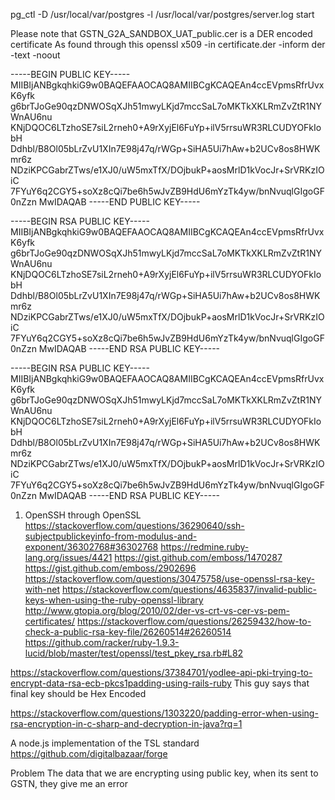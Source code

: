 pg_ctl -D /usr/local/var/postgres -l /usr/local/var/postgres/server.log start


Please note that GSTN_G2A_SANDBOX_UAT_public.cer is a DER encoded certificate
As found through this 
openssl x509 -in certificate.der -inform der -text -noout


-----BEGIN PUBLIC KEY----- 
MIIBIjANBgkqhkiG9w0BAQEFAAOCAQ8AMIIBCgKCAQEAn4ccEVpmsRfrUvxK6yfk g6brTJoGe90qzDNWOSqXJh51mwyLKjd7mccSaL7oMKTkXKLRmZvZtR1NYWnAU6nu KNjDQOC6LTzhoSE7siL2rneh0+A9rXyjEl6FuYp+ilV5rrsuWR3RLCUDYOFkIobH Ddhbl/B8Ol05bLrZvU1XIn7E98j47q/rWGp+SiHA5Ui7hAw+b2UCv8os8HWKmr6z NDziKPCGabrZTws/e1XJ0/uW5mxTfX/DOjbukP+aosMrlD1kVocJr+SrVRKzIOiC 7FYuY6q2CGY5+soXz8cQi7be6h5wJvZB9HdU6mYzTk4yw/bnNvuqlGIgoGF0nZzn 
MwIDAQAB -----END PUBLIC KEY-----

-----BEGIN RSA PUBLIC KEY-----
MIIBIjANBgkqhkiG9w0BAQEFAAOCAQ8AMIIBCgKCAQEAn4ccEVpmsRfrUvxK6yfk
g6brTJoGe90qzDNWOSqXJh51mwyLKjd7mccSaL7oMKTkXKLRmZvZtR1NYWnAU6nu
KNjDQOC6LTzhoSE7siL2rneh0+A9rXyjEl6FuYp+ilV5rrsuWR3RLCUDYOFkIobH
Ddhbl/B8Ol05bLrZvU1XIn7E98j47q/rWGp+SiHA5Ui7hAw+b2UCv8os8HWKmr6z
NDziKPCGabrZTws/e1XJ0/uW5mxTfX/DOjbukP+aosMrlD1kVocJr+SrVRKzIOiC
7FYuY6q2CGY5+soXz8cQi7be6h5wJvZB9HdU6mYzTk4yw/bnNvuqlGIgoGF0nZzn
MwIDAQAB
-----END RSA PUBLIC KEY-----

-----BEGIN RSA PUBLIC KEY-----
MIIBIjANBgkqhkiG9w0BAQEFAAOCAQ8AMIIBCgKCAQEAn4ccEVpmsRfrUvxK6yfk
g6brTJoGe90qzDNWOSqXJh51mwyLKjd7mccSaL7oMKTkXKLRmZvZtR1NYWnAU6nu
KNjDQOC6LTzhoSE7siL2rneh0+A9rXyjEl6FuYp+ilV5rrsuWR3RLCUDYOFkIobH
Ddhbl/B8Ol05bLrZvU1XIn7E98j47q/rWGp+SiHA5Ui7hAw+b2UCv8os8HWKmr6z
NDziKPCGabrZTws/e1XJ0/uW5mxTfX/DOjbukP+aosMrlD1kVocJr+SrVRKzIOiC
7FYuY6q2CGY5+soXz8cQi7be6h5wJvZB9HdU6mYzTk4yw/bnNvuqlGIgoGF0nZzn
MwIDAQAB
-----END RSA PUBLIC KEY-----


1. OpenSSH through OpenSSL
https://stackoverflow.com/questions/36290640/ssh-subjectpublickeyinfo-from-modulus-and-exponent/36302768#36302768
https://redmine.ruby-lang.org/issues/4421
https://gist.github.com/emboss/1470287
https://gist.github.com/emboss/2902696
https://stackoverflow.com/questions/30475758/use-openssl-rsa-key-with-net
https://stackoverflow.com/questions/4635837/invalid-public-keys-when-using-the-ruby-openssl-library
http://www.gtopia.org/blog/2010/02/der-vs-crt-vs-cer-vs-pem-certificates/
https://stackoverflow.com/questions/26259432/how-to-check-a-public-rsa-key-file/26260514#26260514
https://github.com/racker/ruby-1.9.3-lucid/blob/master/test/openssl/test_pkey_rsa.rb#L82



https://stackoverflow.com/questions/37384701/yodlee-api-pki-trying-to-encrypt-data-rsa-ecb-pkcs1padding-using-rails-ruby
This guy says that final key should be Hex Encoded


https://stackoverflow.com/questions/1303220/padding-error-when-using-rsa-encryption-in-c-sharp-and-decryption-in-java?rq=1

A node.js implementation of the TSL standard
https://github.com/digitalbazaar/forge

Problem
The data that we are encrypting using public key, when its sent to GSTN, they give me an error 